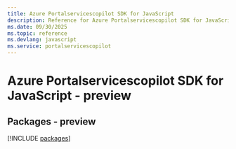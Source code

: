 ```yaml
---
title: Azure Portalservicescopilot SDK for JavaScript
description: Reference for Azure Portalservicescopilot SDK for JavaScript
ms.date: 09/30/2025
ms.topic: reference
ms.devlang: javascript
ms.service: portalservicescopilot
---
```

# Azure Portalservicescopilot SDK for JavaScript - preview
## Packages - preview
[!INCLUDE [packages](portalservicescopilot-index.md)]
